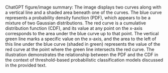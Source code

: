 ChatGPT figure/image summary: The image displays two curves along with a vertical line and a shaded area beneath one of the curves. The blue curve represents a probability density function (PDF), which appears to be a mixture of two Gaussian distributions. The red curve is a cumulative distribution function (CDF), and its value at any point on the x-axis corresponds to the area under the blue curve up to that point. The vertical green line marks a specific value on the x-axis, and the area to the left of this line under the blue curve (shaded in green) represents the value of the red curve at the point where the green line intersects the red curve. The illustration demonstrates the relationship between the PDF and the CDF in the context of threshold-based probabilistic classification models discussed in the provided text.